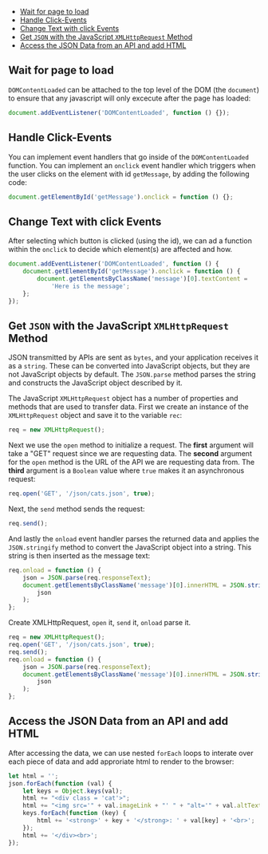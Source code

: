- [Wait for page to load](#wait-for-page-to-load)
- [Handle Click-Events](#handle-click-events)
- [Change Text with click Events](#change-text-with-click-events)
- [Get `JSON` with the JavaScript `XMLHttpRequest` Method](#get-json-with-the-javascript-xmlhttprequest-method)
- [Access the JSON Data from an API and add HTML](#access-the-json-data-from-an-api-and-add-html)

## Wait for page to load

`DOMContentLoaded` can be attached to the top level of the DOM (the `document`) to ensure that any javascript will only excecute after the page has loaded:

```javascript
document.addEventListener('DOMContentLoaded', function () {});
```

## Handle Click-Events

You can implement event handlers that go inside of the `DOMContentLoaded` function. You can implement an `onclick` event handler which triggers when the user clicks on the element with id `getMessage`, by adding the following code:

```javascript
document.getElementById('getMessage').onclick = function () {};
```

## Change Text with click Events

After selecting which button is clicked (using the id), we can ad a function within the `onclick` to decide which element(s) are affected and how.

```javascript
document.addEventListener('DOMContentLoaded', function () {
	document.getElementById('getMessage').onclick = function () {
		document.getElementsByClassName('message')[0].textContent =
			'Here is the message';
	};
});
```

## Get `JSON` with the JavaScript `XMLHttpRequest` Method

JSON transmitted by APIs are sent as `bytes`, and your application receives it as a `string`. These can be converted into JavaScript objects, but they are not JavaScript objects by default. The `JSON.parse` method parses the string and constructs the JavaScript object described by it.

The JavaScript `XMLHttpRequest` object has a number of properties and methods that are used to transfer data. First we create an instance of the `XMLHttpRequest` object and save it to the variable `rec`:

```javascript
req = new XMLHttpRequest();
```

Next we use the `open` method to initialize a request. The **first** argument will take a "GET" request since we are requesting data. The **second** argument for the `open` method is the URL of the API we are requesting data from. The **third** argument is a `Boolean` value where `true` makes it an asynchronous request:

```javascript
req.open('GET', '/json/cats.json', true);
```

Next, the `send` method sends the request:

```javascript
req.send();
```

And lastly the `onload` event handler parses the returned data and applies the `JSON.stringify` method to convert the JavaScript object into a string. This string is then inserted as the message text:

```javascript
req.onload = function () {
	json = JSON.parse(req.responseText);
	document.getElementsByClassName('message')[0].innerHTML = JSON.stringify(
		json
	);
};
```

Create XMLHttpRequest, `open` it, `send` it, `onload` parse it.

```javascript
req = new XMLHttpRequest();
req.open('GET', '/json/cats.json', true);
req.send();
req.onload = function () {
	json = JSON.parse(req.responseText);
	document.getElementsByClassName('message')[0].innerHTML = JSON.stringify(
		json
	);
};
```

## Access the JSON Data from an API and add HTML

After accessing the data, we can use nested `forEach` loops to interate over each piece of data and add approriate html to render to the browser:

```javascript
let html = '';
json.forEach(function (val) {
	let keys = Object.keys(val);
	html += "<div class = 'cat'>";
	html += "<img src='" + val.imageLink + "' " + "alt='" + val.altText + "'>";
	keys.forEach(function (key) {
		html += '<strong>' + key + '</strong>: ' + val[key] + '<br>';
	});
	html += '</div><br>';
});
```
